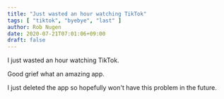 ```yaml
---
title: "Just wasted an hour watching TikTok"
tags: [ "tiktok", "byebye", "last" ]
author: Rob Nugen
date: 2020-07-21T07:01:06+09:00
draft: false
---
```


I just wasted an hour watching TikTok.

Good grief what an amazing app.

I just deleted the app so hopefully won't have this problem in the future.
